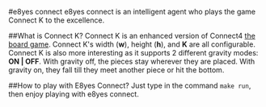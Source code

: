 #e8yes connect
e8yes connect is an intelligent agent who plays the game Connect K to the excellence.

##What is Connect K?
Connect K is an enhanced version of Connect4 [the board game](https://en.wikipedia.org/wiki/Connect_Four). Connect K's width (**w**), height (**h**), and **K** are all configurable. Connect K is also more interesting as it supports 2 different gravity modes: **ON | OFF**. With gravity off, the pieces stay wherever they are placed. With gravity on, they fall till they meet another piece or hit the bottom. 

##How to play with E8yes Connect?
Just type in the command `make run`, then enjoy playing with e8yes connect.
